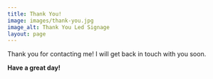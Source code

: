 ```yaml
---
title: Thank You!
image: images/thank-you.jpg
image_alt: Thank You Led Signage
layout: page
---
```

Thank you for contacting me! I will get back in touch with you soon.

**Have a great day!**
